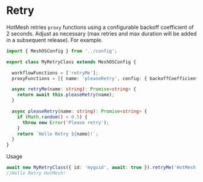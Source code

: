 
# Retry

HotMesh retries `proxy` functions using a configurable backoff coefficient of 2 seconds. Adjust as necessary (max retries and max duration will be added in a subsequent release). For example.

```typescript
import { MeshOSConfig } from '../config';

export class MyRetryClass extends MeshOSConfig {

  workflowFunctions = ['retryMe'];
  proxyFunctions = [{ name: 'pleaseRetry', config: { backoffCoefficient: 10 }}];

  async retryMe(name: string): Promise<string> {
    return await this.pleaseRetry(name);
  }

  async pleaseRetry(name: string): Promise<string> {
    if (Math.random() < 0.5) {
      throw new Error('Please retry');
    }
    return `Hello Retry ${name}!`;
  }
}
```

Usage

```typescript
await new MyRetryClass({ id: 'myguid', await: true }).retryMe('HotMesh');
//Hello Retry HotMesh!
```
